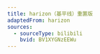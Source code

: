 ```yaml
---
title: harizon（基平线）重置版
adaptedFrom: harizon
sources:
  - sourceType: bilibili
    bvid: BV1XYGNzEEWu
---
```

